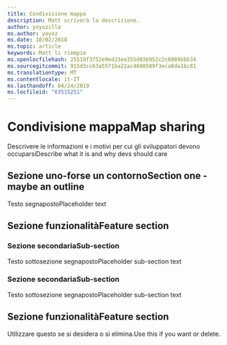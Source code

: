 ```yaml
---
title: Condivisione mappa
description: Matt scriverà la descrizione.
author: yoyozilla
ms.author: yoyoz
ms.date: 10/02/2018
ms.topic: article
keywords: Matt li riempie
ms.openlocfilehash: 25519f3752e9ed23ee355d03b952c2c6089bbb34
ms.sourcegitcommit: 915d3cc63a5571ba22ac4608589f3eca8da1bc81
ms.translationtype: MT
ms.contentlocale: it-IT
ms.lasthandoff: 04/24/2019
ms.locfileid: "63515251"
---
```

# <a name="map-sharing"></a><span data-ttu-id="7a8fe-104">Condivisione mappa</span><span class="sxs-lookup"><span data-stu-id="7a8fe-104">Map sharing</span></span>

<span data-ttu-id="7a8fe-105">Descrivere le informazioni e i motivi per cui gli sviluppatori devono occuparsi</span><span class="sxs-lookup"><span data-stu-id="7a8fe-105">Describe what it is and why devs should care</span></span>

## <a name="section-one---maybe-an-outline"></a><span data-ttu-id="7a8fe-106">Sezione uno-forse un contorno</span><span class="sxs-lookup"><span data-stu-id="7a8fe-106">Section one - maybe an outline</span></span>

<span data-ttu-id="7a8fe-107">Testo segnaposto</span><span class="sxs-lookup"><span data-stu-id="7a8fe-107">Placeholder text</span></span>

## <a name="feature-section"></a><span data-ttu-id="7a8fe-108">Sezione funzionalità</span><span class="sxs-lookup"><span data-stu-id="7a8fe-108">Feature section</span></span>

### <a name="sub-section"></a><span data-ttu-id="7a8fe-109">Sezione secondaria</span><span class="sxs-lookup"><span data-stu-id="7a8fe-109">Sub-section</span></span>

<span data-ttu-id="7a8fe-110">Testo sottosezione segnaposto</span><span class="sxs-lookup"><span data-stu-id="7a8fe-110">Placeholder sub-section text</span></span>

### <a name="sub-section"></a><span data-ttu-id="7a8fe-111">Sezione secondaria</span><span class="sxs-lookup"><span data-stu-id="7a8fe-111">Sub-section</span></span>

<span data-ttu-id="7a8fe-112">Testo sottosezione segnaposto</span><span class="sxs-lookup"><span data-stu-id="7a8fe-112">Placeholder sub-section text</span></span>

## <a name="feature-section"></a><span data-ttu-id="7a8fe-113">Sezione funzionalità</span><span class="sxs-lookup"><span data-stu-id="7a8fe-113">Feature section</span></span>

<span data-ttu-id="7a8fe-114">Utilizzare questo se si desidera o si elimina.</span><span class="sxs-lookup"><span data-stu-id="7a8fe-114">Use this if you want or delete.</span></span>
